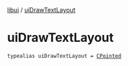 [libui](index.md) / [uiDrawTextLayout](./ui-draw-text-layout.md)

# uiDrawTextLayout

`typealias uiDrawTextLayout = `[`CPointed`](../kotlinx.cinterop/-c-pointed/index.md)